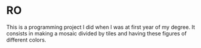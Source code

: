# RO

This is a programming project I did when I was at first year of my degree. It consists in making a mosaic divided by tiles and having these figures of different colors.
